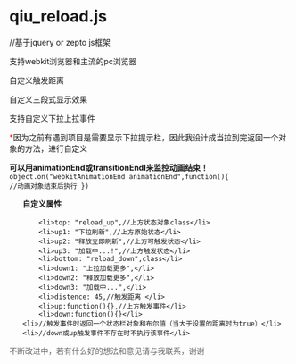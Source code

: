 # qiu_reload.js
<p>//基于jquery or zepto js框架</p>
<p>支持webkit浏览器和主流的pc浏览器</p>
<p>自定义触发距离</p>
<p>自定义三段式显示效果</p>
<p>支持自定义下拉上拉事件</p>

<p><span style = 'color:#f00'>*</span>因为之前有遇到项目是需要显示下拉提示栏，因此我设计成当拉到完返回一个对象的方法，进行自定义</p>

<strong>可以用animationEnd或transitionEndl来监控动画结束！</strong>
<code>
object.on("webkitAnimationEnd animationEnd",function(){
			//动画对象结束后执行
		})
</code>
<ul>
<strong>自定义属性</strong>

		<li>top: "reload_up",//上方状态对象class</li>
		<li>up1: "下拉刷新",//上方原始状态</li>
		<li>up2: "释放立即刷新",//上方可触发状态</li>
		<li>up3: "加载中...!",//上方触发状态</li>
		<li>bottom: "reload_down",class</li>
		<li>down1: "上拉加载更多",</li>
		<li>down2: "释放加载更多",</li>
		<li>down3: "加载中...",</li>
		<li>distence: 45,//触发距离	</li>				
		<li>up:function(){},//上方触发事件</li>
		<li>down:function(){}</li>
	<li>//触发事件时返回一个状态栏对象和布尔值（当大于设置的距离时为true）</li>
	<li>//down或up触发事件不存在时不执行该事件</li>
</ul>
<p style='color:#666'>不断改进中，若有什么好的想法和意见请与我联系，谢谢</p>	